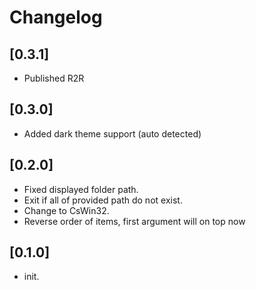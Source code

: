 # Changelog

## [0.3.1]

- Published R2R

## [0.3.0]

- Added dark theme support (auto detected)

## [0.2.0]

- Fixed displayed folder path.
- Exit if all of provided path do not exist.
- Change to CsWin32.
- Reverse order of items, first argument will on top now

## [0.1.0]

- init.
